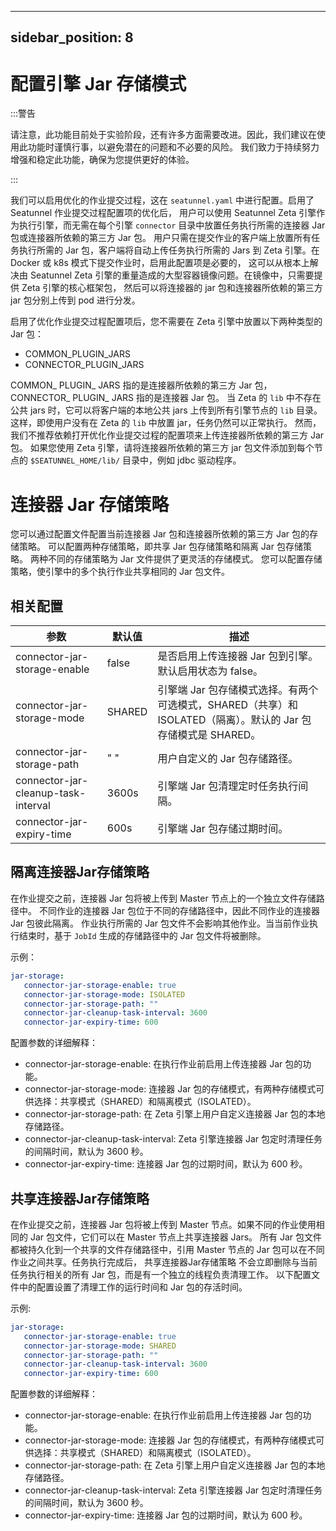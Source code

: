 ---

sidebar_position: 8
-------------------

# 配置引擎 Jar 存储模式

:::警告

请注意，此功能目前处于实验阶段，还有许多方面需要改进。因此，我们建议在使用此功能时谨慎行事，以避免潜在的问题和不必要的风险。
我们致力于持续努力增强和稳定此功能，确保为您提供更好的体验。

:::

我们可以启用优化的作业提交过程，这在 `seatunnel.yaml` 中进行配置。启用了 Seatunnel 作业提交过程配置项的优化后，
用户可以使用 Seatunnel Zeta 引擎作为执行引擎，而无需在每个引擎 `connector` 目录中放置任务执行所需的连接器 Jar 包或连接器所依赖的第三方 Jar 包。
用户只需在提交作业的客户端上放置所有任务执行所需的 Jar 包，客户端将自动上传任务执行所需的 Jars 到 Zeta 引擎。在 Docker 或 k8s 模式下提交作业时，启用此配置项是必要的，
这可以从根本上解决由 Seatunnel Zeta 引擎的重量造成的大型容器镜像问题。在镜像中，只需要提供 Zeta 引擎的核心框架包，
然后可以将连接器的 jar 包和连接器所依赖的第三方 jar 包分别上传到 pod 进行分发。

启用了优化作业提交过程配置项后，您不需要在 Zeta 引擎中放置以下两种类型的 Jar 包：
- COMMON_PLUGIN_JARS
- CONNECTOR_PLUGIN_JARS

COMMON_ PLUGIN_ JARS 指的是连接器所依赖的第三方 Jar 包， CONNECTOR_ PLUGIN_ JARS 指的是连接器 Jar 包。
当 Zeta 的 `lib` 中不存在公共 jars 时，它可以将客户端的本地公共 jars 上传到所有引擎节点的 `lib` 目录。
这样，即使用户没有在 Zeta 的 `lib` 中放置 jar，任务仍然可以正常执行。
然而，我们不推荐依赖打开优化作业提交过程的配置项来上传连接器所依赖的第三方 Jar 包。
如果您使用 Zeta 引擎，请将连接器所依赖的第三方 jar 包文件添加到每个节点的 `$SEATUNNEL_HOME/lib/` 目录中，例如 jdbc 驱动程序。

# 连接器 Jar 存储策略

您可以通过配置文件配置当前连接器 Jar 包和连接器所依赖的第三方 Jar 包的存储策略。
可以配置两种存储策略，即共享 Jar 包存储策略和隔离 Jar 包存储策略。
两种不同的存储策略为 Jar 文件提供了更灵活的存储模式。
您可以配置存储策略，使引擎中的多个执行作业共享相同的 Jar 包文件。

## 相关配置

| 参数                                  | 默认值    | 描述                                                                      |
|-------------------------------------|--------|-------------------------------------------------------------------------|
| connector-jar-storage-enable        | false  | 是否启用上传连接器 Jar 包到引擎。默认启用状态为 false。                                       |
| connector-jar-storage-mode          | SHARED | 引擎端 Jar 包存储模式选择。有两个可选模式，SHARED（共享）和 ISOLATED（隔离）。默认的 Jar 包存储模式是 SHARED。 |
| connector-jar-storage-path          | " "    | 用户自定义的 Jar 包存储路径。                                                       |
| connector-jar-cleanup-task-interval | 3600s  | 引擎端 Jar 包清理定时任务执行间隔。                                                    |
| connector-jar-expiry-time           | 600s   | 引擎端 Jar 包存储过期时间。                                                        |

## 隔离连接器Jar存储策略

在作业提交之前，连接器 Jar 包将被上传到 Master 节点上的一个独立文件存储路径中。
不同作业的连接器 Jar 包位于不同的存储路径中，因此不同作业的连接器 Jar 包彼此隔离。
作业执行所需的 Jar 包文件不会影响其他作业。当当前作业执行结束时，基于 `JobId` 生成的存储路径中的 Jar 包文件将被删除。

示例：

```yaml
jar-storage:
   connector-jar-storage-enable: true
   connector-jar-storage-mode: ISOLATED
   connector-jar-storage-path: ""
   connector-jar-cleanup-task-interval: 3600
   connector-jar-expiry-time: 600
```

配置参数的详细解释：
- connector-jar-storage-enable: 在执行作业前启用上传连接器 Jar 包的功能。
- connector-jar-storage-mode: 连接器 Jar 包的存储模式，有两种存储模式可供选择：共享模式（SHARED）和隔离模式（ISOLATED）。
- connector-jar-storage-path: 在 Zeta 引擎上用户自定义连接器 Jar 包的本地存储路径。
- connector-jar-cleanup-task-interval: Zeta 引擎连接器 Jar 包定时清理任务的间隔时间，默认为 3600 秒。
- connector-jar-expiry-time: 连接器 Jar 包的过期时间，默认为 600 秒。

## 共享连接器Jar存储策略

在作业提交之前，连接器 Jar 包将被上传到 Master 节点。如果不同的作业使用相同的 Jar 包文件，它们可以在 Master 节点上共享连接器 Jars。
所有 Jar 包文件都被持久化到一个共享的文件存储路径中，引用 Master 节点的 Jar 包可以在不同作业之间共享。任务执行完成后，
共享连接器Jar存储策略 不会立即删除与当前任务执行相关的所有 Jar 包，而是有一个独立的线程负责清理工作。
以下配置文件中的配置设置了清理工作的运行时间和 Jar 包的存活时间。

示例:

```yaml
jar-storage:
   connector-jar-storage-enable: true
   connector-jar-storage-mode: SHARED
   connector-jar-storage-path: ""
   connector-jar-cleanup-task-interval: 3600
   connector-jar-expiry-time: 600
```

配置参数的详细解释：
- connector-jar-storage-enable: 在执行作业前启用上传连接器 Jar 包的功能。
- connector-jar-storage-mode: 连接器 Jar 包的存储模式，有两种存储模式可供选择：共享模式（SHARED）和隔离模式（ISOLATED）。
- connector-jar-storage-path: 在 Zeta 引擎上用户自定义连接器 Jar 包的本地存储路径。
- connector-jar-cleanup-task-interval: Zeta 引擎连接器 Jar 包定时清理任务的间隔时间，默认为 3600 秒。
- connector-jar-expiry-time: 连接器 Jar 包的过期时间，默认为 600 秒。
